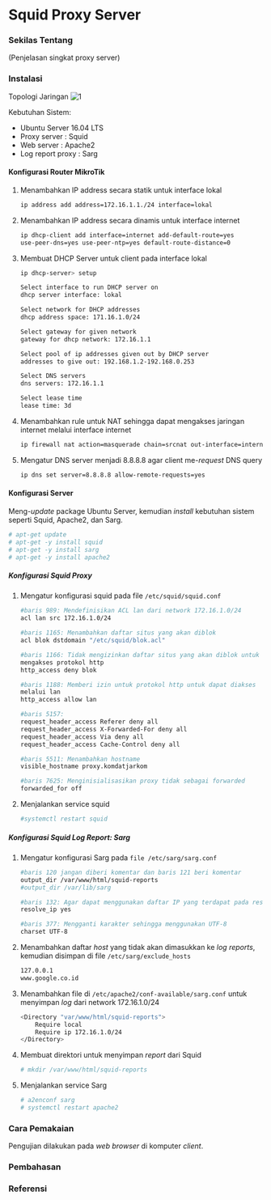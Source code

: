 # Squid Proxy Server

### Sekilas Tentang

(Penjelasan singkat proxy server)

### Instalasi
Topologi Jaringan 
 ![1](https://github.com/renisakhairiyah/proxysquid/blob/master/Topologi%20Komdat%20(1).png)


Kebutuhan Sistem:
- Ubuntu Server 16.04 LTS 
- Proxy server : Squid
- Web server : Apache2
- Log report proxy : Sarg

#### Konfigurasi Router MikroTik
1. Menambahkan IP address secara statik untuk interface lokal
    ```sh
    ip address add address=172.16.1.1./24 interface=lokal 
    ```
2. Menambahkan IP address secara dinamis untuk interface internet
    ```sh 
    ip dhcp-client add interface=internet add-default-route=yes 
    use-peer-dns=yes use-peer-ntp=yes default-route-distance=0
    ```
3. Membuat DHCP Server untuk client pada interface lokal
    ```sh
    ip dhcp-server> setup
    
    Select interface to run DHCP server on
    dhcp server interface: lokal
    
    Select network for DHCP addresses
    dhcp address space: 171.16.1.0/24
    
    Select gateway for given network
    gateway for dhcp network: 172.16.1.1
    
    Select pool of ip addresses given out by DHCP server
    addresses to give out: 192.168.1.2-192.168.0.253
    
    Select DNS servers
    dns servers: 172.16.1.1
   
    Select lease time
    lease time: 3d
    ```
4. Menambahkan rule untuk NAT sehingga dapat mengakses jaringan internet melalui interface internet
    ```sh
    ip firewall nat action=masquerade chain=srcnat out-interface=internet
    ```
5. Mengatur DNS server menjadi 8.8.8.8 agar client me-*request* DNS query
    ```sh
    ip dns set server=8.8.8.8 allow-remote-requests=yes
    ```

#### Konfigurasi Server
Meng-*update* package Ubuntu Server, kemudian *install* kebutuhan sistem seperti Squid, Apache2, dan Sarg. 
```sh
# apt-get update
# apt-get -y install squid
# apt-get -y install sarg
# apt-get -y install apache2 
```
##### Konfigurasi Squid Proxy
1. Mengatur konfigurasi squid pada file `/etc/squid/squid.conf`
    ```sh
    #baris 989: Mendefinisikan ACL lan dari network 172.16.1.0/24
    acl lan src 172.16.1.0/24
    
    #baris 1165: Menambahkan daftar situs yang akan diblok
    acl blok dstdomain "/etc/squid/blok.acl"
    
    #baris 1166: Tidak mengizinkan daftar situs yang akan diblok untuk 
    mengakses protokol http
    http_access deny blok

    #baris 1188: Memberi izin untuk protokol http untuk dapat diakses 
    melalui lan
    http_access allow lan
    
    #baris 5157: 
    request_header_access Referer deny all
    request_header_access X-Forwarded-For deny all
    request_header_access Via deny all
    request_header_access Cache-Control deny all
    
    #baris 5511: Menambahkan hostname
    visible_hostname proxy.komdatjarkom

    #baris 7625: Menginisialisasikan proxy tidak sebagai forwarded
    forwarded_for off
    ```
2. Menjalankan service squid
    ```sh
    #systemctl restart squid
    ```
##### Konfigurasi Squid Log Report: Sarg 
1. Mengatur konfigurasi Sarg pada `file /etc/sarg/sarg.conf`
    ```sh
    #baris 120 jangan diberi komentar dan baris 121 beri komentar
    output_dir /var/www/html/squid-reports
    #output_dir /var/lib/sarg
    
    #baris 132: Agar dapat menggunakan daftar IP yang terdapat pada resolve
    resolve_ip yes
    
    #baris 377: Mengganti karakter sehingga menggunakan UTF-8
    charset UTF-8
    ```
2. Menambahkan daftar *host* yang tidak akan dimasukkan ke *log reports*, kemudian disimpan di file `/etc/sarg/exclude_hosts`
    ```sh
    127.0.0.1
    www.google.co.id
    ```    
3. Menambahkan file di `/etc/apache2/conf-available/sarg.conf` untuk menyimpan *log* dari network 172.16.1.0/24
    ```sh
    <Directory "var/www/html/squid-reports">
        Require local
        Require ip 172.16.1.0/24
    </Directory>
    ```
4. Membuat direktori untuk menyimpan *report* dari Squid 
    ```sh 
    # mkdir /var/www/html/squid-reports
    ```
5. Menjalankan service Sarg
    ```sh
    # a2enconf sarg
    # systemctl restart apache2
    ```
    
### Cara Pemakaian
Pengujian dilakukan pada *web browser* di komputer *client*. 

### Pembahasan

### Referensi


[//]: # (These are reference links used in the body of this note and get stripped out when the markdown processor does its job. There is no need to format nicely because it shouldn't be seen. Thanks SO - http://stackoverflow.com/questions/4823468/store-comments-in-markdown-syntax)


   [dill]: <https://github.com/joemccann/dillinger>
   [git-repo-url]: <https://github.com/joemccann/dillinger.git>
   [john gruber]: <http://daringfireball.net>
   [df1]: <http://daringfireball.net/projects/markdown/>
   [markdown-it]: <https://github.com/markdown-it/markdown-it>
   [Ace Editor]: <http://ace.ajax.org>
   [node.js]: <http://nodejs.org>
   [Twitter Bootstrap]: <http://twitter.github.com/bootstrap/>
   [jQuery]: <http://jquery.com>
   [@tjholowaychuk]: <http://twitter.com/tjholowaychuk>
   [express]: <http://expressjs.com>
   [AngularJS]: <http://angularjs.org>
   [Gulp]: <http://gulpjs.com>

   [PlDb]: <https://github.com/joemccann/dillinger/tree/master/plugins/dropbox/README.md>
   [PlGh]: <https://github.com/joemccann/dillinger/tree/master/plugins/github/README.md>
   [PlGd]: <https://github.com/joemccann/dillinger/tree/master/plugins/googledrive/README.md>
   [PlOd]: <https://github.com/joemccann/dillinger/tree/master/plugins/onedrive/README.md>
   [PlMe]: <https://github.com/joemccann/dillinger/tree/master/plugins/medium/README.md>
   [PlGa]: <https://github.com/RahulHP/dillinger/blob/master/plugins/googleanalytics/README.md>
